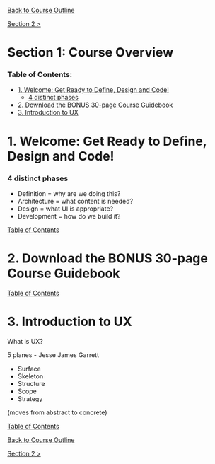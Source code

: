 [Back to Course Outline](../README.md)  

[Section 2 >](../notes/notes-section-02.md)  

# Section 1: Course Overview  <!-- omit in toc -->

### Table of Contents:  

- [1. Welcome: Get Ready to Define, Design and Code!](#1-welcome-get-ready-to-define-design-and-code)
    - [4 distinct phases](#4-distinct-phases)
- [2. Download the BONUS 30-page Course Guidebook](#2-download-the-bonus-30-page-course-guidebook)
- [3. Introduction to UX](#3-introduction-to-ux)

# 1. Welcome: Get Ready to Define, Design and Code!

### 4 distinct phases  

- Definition = why are we doing this?
- Architecture = what content is needed?
- Design = what UI is appropriate?
- Development = how do we build it?

[Table of Contents](#Table-of-Contents:)  

# 2. Download the BONUS 30-page Course Guidebook

[Table of Contents](#Table-of-Contents:)  

# 3. Introduction to UX

What is UX?

5 planes - Jesse James Garrett

- Surface
- Skeleton
- Structure
- Scope
- Strategy

(moves from abstract to concrete)

[Table of Contents](#Table-of-Contents:)  

[Back to Course Outline](../README.md)  

[Section 2 >](../notes/notes-section-02.md)  
